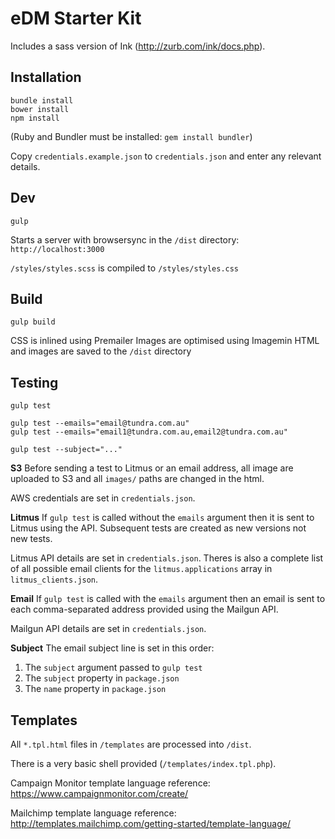 
# eDM Starter Kit

Includes a sass version of Ink (http://zurb.com/ink/docs.php).


## Installation

```
bundle install
bower install
npm install
```

(Ruby and Bundler must be installed: `gem install bundler`)

Copy `credentials.example.json` to `credentials.json` and enter any relevant details.

## Dev

```
gulp
```

Starts a server with browsersync in the `/dist` directory: `http://localhost:3000` 

`/styles/styles.scss` is compiled to `/styles/styles.css`


## Build

```
gulp build
```

CSS is inlined using Premailer
Images are optimised using Imagemin
HTML and images are saved to the `/dist` directory

## Testing

```
gulp test

gulp test --emails="email@tundra.com.au"
gulp test --emails="email1@tundra.com.au,email2@tundra.com.au"

gulp test --subject="..."
```

**S3**
Before sending a test to Litmus or an email address, all image are uploaded to S3 and all `images/` paths are changed in the html.

AWS credentials are set in `credentials.json`.

**Litmus**
If `gulp test` is called without the `emails` argument then it is sent to Litmus using the API. Subsequent tests are created as new versions not new tests.

Litmus API details are set in `credentials.json`.
Theres is also a complete list of all possible email clients for the `litmus.applications` array in `litmus_clients.json`.

**Email**
If `gulp test` is called with the `emails` argument then an email is sent to each comma-separated address provided using the Mailgun API.

Mailgun API details are set in `credentials.json`.

**Subject**
The email subject line is set in this order:

1. The `subject` argument passed to `gulp test`
2. The `subject` property in `package.json`
3. The `name` property in `package.json`

## Templates

All `*.tpl.html` files in `/templates` are processed into `/dist`.

There is a very basic shell provided (`/templates/index.tpl.php`).

Campaign Monitor template language reference: https://www.campaignmonitor.com/create/

Mailchimp template language reference: http://templates.mailchimp.com/getting-started/template-language/
